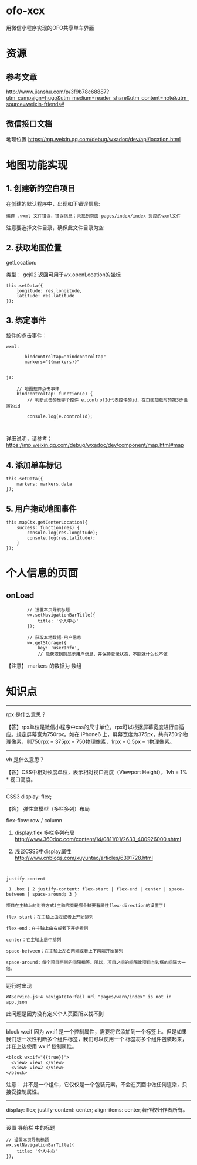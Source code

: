 # ofo-xcx
用微信小程序实现的OFO共享单车界面




# 资源 #


## 参考文章 ##

http://www.jianshu.com/p/3f9b78c68887?utm_campaign=hugo&utm_medium=reader_share&utm_content=note&utm_source=weixin-friends#

## 微信接口文档 ##

地理位置
https://mp.weixin.qq.com/debug/wxadoc/dev/api/location.html



# 地图功能实现 #

## 1. 创建新的空白项目 ##

在创建的默认程序中，出现如下错误信息:
```
编译 .wxml 文件错误，错误信息：未找到页面 pages/index/index 对应的wxml文件

```

注意要选择文件目录，确保此文件目录为空



## 2. 获取地图位置 ##

getLocation: 

类型： gcj02 返回可用于wx.openLocation的坐标


```
this.setData({  
	longitude: res.longitude,
	latitude: res.latitude
});

```

## 3. 绑定事件 ##

控件的点击事件：
```
wxml:

	   bindcontroltap="bindcontroltap"
	   markers="{{markers}}"


js:

	// 地图控件点击事件
	bindcontroltap: function(e) {
		// 判断点击的是哪个控件 e.controlId代表控件的id，在页面加载时的第3步设置的id

		console.log(e.controlId);



```

详细说明，请参考：
https://mp.weixin.qq.com/debug/wxadoc/dev/component/map.html#map


## 4. 添加单车标记 ##

```
this.setData({
	markers: markers.data
});

```


## 5. 用户拖动地图事件 ##

```
this.mapCtx.getCenterLocation({
	success: function(res) {
		console.log(res.longitude);
		console.log(res.latitude);
	}
});

```



# 个人信息的页面 #


## onLoad ##

```
		// 设置本页导航标题
		wx.setNavigationBarTitle({
			title: '个人中心'
		});

		// 获取本地数据-用户信息
		wx.getStorage({
			key: 'userInfo',
			// 能获取到则显示用户信息，并保持登录状态，不能就什么也不做

```




【注意】 markers 的数据为 数组

# 知识点 #


---------
rpx 是什么意思？

【答】rpx单位是微信小程序中css的尺寸单位，rpx可以根据屏幕宽度进行自适应。规定屏幕宽为750rpx。如在 iPhone6 上，屏幕宽度为375px，共有750个物理像素，则750rpx = 375px = 750物理像素，1rpx = 0.5px = 1物理像素。

---------
vh 是什么意思？

【答】CSS中相对长度单位，表示相对视口高度（Viewport Height），1vh = 1% * 视口高度。


---------
CSS3 display: flex;

【答】 弹性盒模型（多栏多列）布局

flex-flow:   row  / column


1. display:flex 多栏多列布局
http://www.360doc.com/content/14/0811/01/2633_400926000.shtml


2. 浅谈CSS3中display属性
http://www.cnblogs.com/xuyuntao/articles/6391728.html

```
 

justify-content

 1 .box { 2 justify-content: flex-start | flex-end | center | space-between | space-around; 3 } 

项目在主轴上的对齐方式(主轴究竟是哪个轴要看属性flex-direction的设置了)

flex-start：在主轴上由左或者上开始排列

flex-end：在主轴上由右或者下开始排列

center：在主轴上居中排列

space-between：在主轴上左右两端或者上下两端开始排列

space-around：每个项目两侧的间隔相等。所以，项目之间的间隔比项目与边框的间隔大一倍。

```


---------

运行时出现
```
WAService.js:4 navigateTo:fail url "pages/warn/index" is not in app.json
```

此问题是因为没有定义个人页面所以找不到

---------
block wx:if
因为 wx:if 是一个控制属性，需要将它添加到一个标签上。但是如果我们想一次性判断多个组件标签，我们可以使用一个 <block/> 标签将多个组件包装起来，并在上边使用 wx:if 控制属性。

```
<block wx:if="{{true}}">
  <view> view1 </view>
  <view> view2 </view>
</block>

```

注意： <block/> 并不是一个组件，它仅仅是一个包装元素，不会在页面中做任何渲染，只接受控制属性。



---------

display: flex; justify-content: center; align-items: center;著作权归作者所有。

---------

设置 导航栏 中的标题

```
// 设置本页导航标题
wx.setNavigationBarTitle({
	title: '个人中心'
});

```
		

